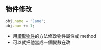 ## 物件修改
```js
obj.name = 'Jane';
obj.num += 1;
```
- 用[讀取物件](讀取物件.md)的方法修改物件屬性或 method
- 可以就把他當成一個變數在改